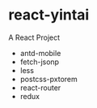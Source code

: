 # react-yintai

A React Project

- antd-mobile
- fetch-jsonp
- less
- postcss-pxtorem
- react-router
- redux
